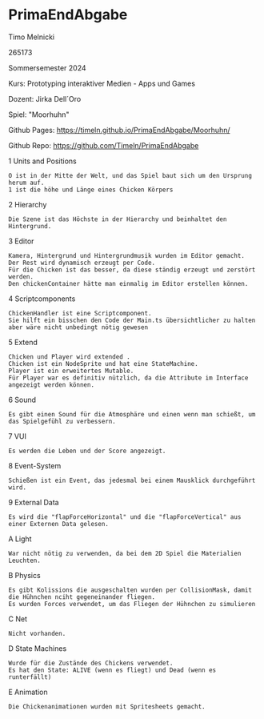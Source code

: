 # PrimaEndAbgabe
Timo Melnicki

265173

Sommersemester 2024

Kurs: Prototyping interaktiver Medien - Apps und Games

Dozent: Jirka Dell´Oro

Spiel: "Moorhuhn"

Github Pages: https://timeln.github.io/PrimaEndAbgabe/Moorhuhn/

Github Repo: https://github.com/Timeln/PrimaEndAbgabe

1   Units and Positions

    O ist in der Mitte der Welt, und das Spiel baut sich um den Ursprung herum auf.
    1 ist die höhe und Länge eines Chicken Körpers

2   Hierarchy

    Die Szene ist das Höchste in der Hierarchy und beinhaltet den Hintergrund.

3   Editor

    Kamera, Hintergrund und Hintergrundmusik wurden im Editor gemacht.
    Der Rest wird dynamisch erzeugt per Code.
    Für die Chicken ist das besser, da diese ständig erzeugt und zerstört werden.
    Den chickenContainer hätte man einmalig im Editor erstellen können.

4   Scriptcomponents

    ChickenHandler ist eine Scriptcomponent. 
    Sie hilft ein bisschen den Code der Main.ts übersichtlicher zu halten aber wäre nicht unbedingt nötig gewesen

5   Extend

    Chicken und Player wird extended .
    Chicken ist ein NodeSprite und hat eine StateMachine.
    Player ist ein erweitertes Mutable.
    Für Player war es definitiv nützlich, da die Attribute im Interface angezeigt werden können.

6   Sound

    Es gibt einen Sound für die Atmosphäre und einen wenn man schießt, um das Spielgefühl zu verbessern.

7   VUI

    Es werden die Leben und der Score angezeigt.

8   Event-System

    Schießen ist ein Event, das jedesmal bei einem Mausklick durchgeführt wird.

9   External Data

    Es wird die "flapForceHorizontal" und die "flapForceVertical" aus einer Externen Data gelesen.

A   Light

    War nicht nötig zu verwenden, da bei dem 2D Spiel die Materialien Leuchten.

B   Physics

    Es gibt Kolissions die ausgeschalten wurden per CollisionMask, damit die Hühnchen nciht gegeneinander fliegen.
    Es wurden Forces verwendet, um das Fliegen der Hühnchen zu simulieren

C   Net

    Nicht vorhanden.

D   State Machines

    Wurde für die Zustände des Chickens verwendet.
    Es hat den State: ALIVE (wenn es fliegt) und Dead (wenn es runterfällt)

E   Animation

    Die Chickenanimationen wurden mit Spritesheets gemacht.